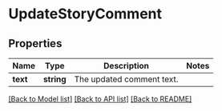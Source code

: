 # UpdateStoryComment

## Properties
Name | Type | Description | Notes
------------ | ------------- | ------------- | -------------
**text** | **string** | The updated comment text. | 

[[Back to Model list]](../../README.md#documentation-for-models) [[Back to API list]](../../README.md#documentation-for-api-endpoints) [[Back to README]](../../README.md)

